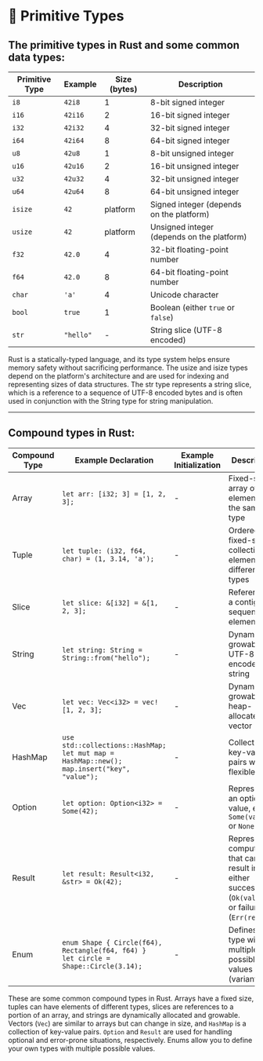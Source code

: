 # 🦀 Primitive Types

## The primitive types in Rust and some common data types:

| Primitive Type | Example | Size (bytes) | Description |
| -------------- | ------- | ------------ | ----------- |
| `i8`           | `42i8`  | 1            | 8-bit signed integer |
| `i16`          | `42i16` | 2            | 16-bit signed integer |
| `i32`          | `42i32` | 4            | 32-bit signed integer |
| `i64`          | `42i64` | 8            | 64-bit signed integer |
| `u8`           | `42u8`  | 1            | 8-bit unsigned integer |
| `u16`          | `42u16` | 2            | 16-bit unsigned integer |
| `u32`          | `42u32` | 4            | 32-bit unsigned integer |
| `u64`          | `42u64` | 8            | 64-bit unsigned integer |
| `isize`        | `42`    | platform     | Signed integer (depends on the platform) |
| `usize`        | `42`    | platform     | Unsigned integer (depends on the platform) |
| `f32`          | `42.0`  | 4            | 32-bit floating-point number |
| `f64`          | `42.0`  | 8            | 64-bit floating-point number |
| `char`         | `'a'`   | 4            | Unicode character |
| `bool`         | `true`  | 1            | Boolean (either `true` or `false`) |
| `str`          | `"hello"`| -           | String slice (UTF-8 encoded) |


Rust is a statically-typed language, and its type system helps ensure memory safety without sacrificing performance. The usize and isize types depend on the platform's architecture and are used for indexing and representing sizes of data structures. The str type represents a string slice, which is a reference to a sequence of UTF-8 encoded bytes and is often used in conjunction with the String type for string manipulation.


****************************************************************************

## Compound types in Rust:

| Compound Type | Example Declaration | Example Initialization | Description |
| ------------- | -------------------- | ----------------------- | ----------- |
| Array         | `let arr: [i32; 3] = [1, 2, 3];` | - | Fixed-size array of elements of the same type |
| Tuple         | `let tuple: (i32, f64, char) = (1, 3.14, 'a');` | - | Ordered, fixed-size collection of elements of different types |
| Slice         | `let slice: &[i32] = &[1, 2, 3];` | - | Reference to a contiguous sequence of elements |
| String        | `let string: String = String::from("hello");` | - | Dynamic, growable UTF-8 encoded string |
| Vec           | `let vec: Vec<i32> = vec![1, 2, 3];` | - | Dynamic, growable, heap-allocated vector |
| HashMap       | `use std::collections::HashMap;`<br>`let mut map = HashMap::new();`<br>`map.insert("key", "value");` | - | Collection of key-value pairs with a flexible size |
| Option        | `let option: Option<i32> = Some(42);` | - | Represents an optional value, either `Some(value)` or `None` |
| Result        | `let result: Result<i32, &str> = Ok(42);` | - | Represents a computation that can result in either success (`Ok(value)`) or failure (`Err(reason)`) |
| Enum          | `enum Shape { Circle(f64), Rectangle(f64, f64) }`<br>`let circle = Shape::Circle(3.14);` | - | Defines a type with multiple possible values (variants) |


These are some common compound types in Rust. Arrays have a fixed size, tuples can have elements of different types, slices are references to a portion of an array, and strings are dynamically allocated and growable. Vectors (`Vec`) are similar to arrays but can change in size, and `HashMap` is a collection of key-value pairs. `Option` and `Result` are used for handling optional and error-prone situations, respectively. Enums allow you to define your own types with multiple possible values.
